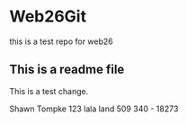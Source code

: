 # Web26Git
this is a test repo for web26

## This is a readme file

This is a test change.

Shawn Tompke
123 lala land
509 340 - 18273